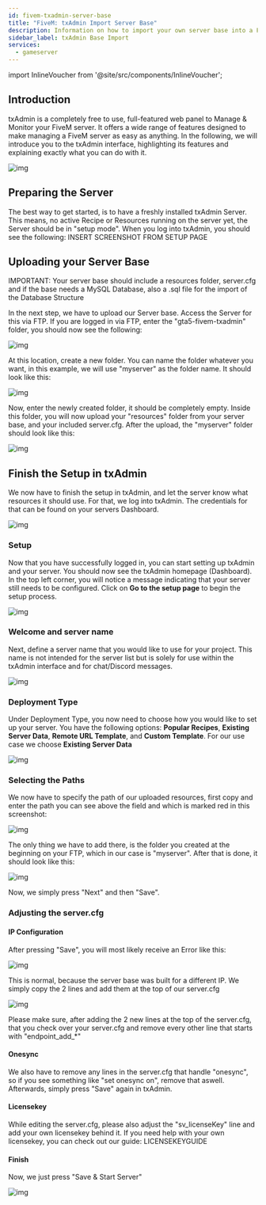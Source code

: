```yaml
---
id: fivem-txadmin-server-base
title: "FiveM: txAdmin Import Server Base"
description: Information on how to import your own server base into a FiveM txAdmin Server - ZAP-Hosting.com documentation
sidebar_label: txAdmin Base Import
services:
  - gameserver
---
```


import InlineVoucher from '@site/src/components/InlineVoucher';


## Introduction

txAdmin is a completely free to use, full-featured web panel to Manage & Monitor your FiveM server. It offers a wide range of features designed to make managing a FiveM server as easy as anything. In the following, we will introduce you to the txAdmin interface, highlighting its features and explaining exactly what you can do with it.

![img](https://screensaver01.zap-hosting.com/index.php/s/YrRXBNBX2xTnRyJ/preview)

<InlineVoucher />

## Preparing the Server

The best way to get started, is to have a freshly installed txAdmin Server. This means, no active Recipe or Resources running on the server yet, the Server should be in "setup mode".
When you log into txAdmin, you should see the following:
INSERT SCREENSHOT FROM SETUP PAGE

## Uploading your Server Base

IMPORTANT: Your server base should include a resources folder, server.cfg and if the base needs a MySQL Database, also a .sql file for the import of the Database Structure

In the next step, we have to upload our Server base. Access the Server for this via FTP. 
If you are logged in via FTP, enter the "gta5-fivem-txadmin" folder, you should now see the following:

![img](https://screensaver01.zap-hosting.com/index.php/s/N9AtaKrydLRk5Sy/preview)

At this location, create a new folder. You can name the folder whatever you want, in this example, we will use "myserver" as the folder name. It should look like this:

![img](https://screensaver01.zap-hosting.com/index.php/s/FA3A5WXZytJjKBX/preview)

Now, enter the newly created folder, it should be completely empty. Inside this folder, you will now upload your "resources" folder from your server base, and your included server.cfg.
After the upload, the "myserver" folder should look like this:

![img](https://screensaver01.zap-hosting.com/index.php/s/FQNmPJ4DKLxkS6Y/preview)

## Finish the Setup in txAdmin

We now have to finish the setup in txAdmin, and let the server know what resources it should use.
For that, we log into txAdmin. The credentials for that can be found on your servers Dashboard.

![img](https://screensaver01.zap-hosting.com/index.php/s/wzcQqB3MY7k28rZ/preview)

### Setup

Now that you have successfully logged in, you can start setting up txAdmin and your server. You should now see the txAdmin homepage (Dashboard). In the top left corner, you will notice a message indicating that your server still needs to be configured. Click on **Go to the setup page** to begin the setup process.

![img](https://screensaver01.zap-hosting.com/index.php/s/oXakf3qoJaim7ex/download)

### Welcome and server name

Next, define a server name that you would like to use for your project. This name is not intended for the server list but is solely for use within the txAdmin interface and for chat/Discord messages.

![img](https://screensaver01.zap-hosting.com/index.php/s/FCmd5xQ89wSPHfe/preview)

### Deployment Type

Under Deployment Type, you now need to choose how you would like to set up your server. You have the following options: **Popular Recipes**, **Existing Server Data**, **Remote URL Template**, and **Custom Template**. For our use case we choose **Existing Server Data**

![img](https://screensaver01.zap-hosting.com/index.php/s/52HfyJSNLscApNE/preview)

### Selecting the Paths

We now have to specify the path of our uploaded resources, first copy and enter the path you can see above the field and which is marked red in this screenshot:

![img](https://screensaver01.zap-hosting.com/index.php/s/BgtBTjDJKorR8XT/preview)

The only thing we have to add there, is the folder you created at the beginning on your FTP, which in our case is "myserver".
After that is done, it should look like this:

![img](https://screensaver01.zap-hosting.com/index.php/s/nkoCR2kxCpGTHHY/preview)

Now, we simply press "Next" and then "Save".

### Adjusting the server.cfg

#### IP Configuration

After pressing "Save", you will most likely receive an Error like this:

![img](https://screensaver01.zap-hosting.com/index.php/s/doXSaTGpKYFogMR/preview)

This is normal, because the server base was built for a different IP. We simply copy the 2 lines and add them at the top of our server.cfg

![img](https://screensaver01.zap-hosting.com/index.php/s/i77BWRx73rKqsGa/preview)

Please make sure, after adding the 2 new lines at the top of the server.cfg, that you check over your server.cfg and remove every other line that starts with "endpoint_add_*"

#### Onesync

We also have to remove any lines in the server.cfg that handle "onesync", so if you see something like "set onesync on", remove that aswell.
Afterwards, simply press "Save" again in txAdmin.

#### Licensekey

While editing the server.cfg, please also adjust the "sv_licenseKey" line and add your own licensekey behind it. If you need help with your own licensekey, you can check out our guide: LICENSEKEYGUIDE

#### Finish

Now, we just press "Save & Start Server"

![img](https://screensaver01.zap-hosting.com/index.php/s/npwBepWP4W9Edop/preview)